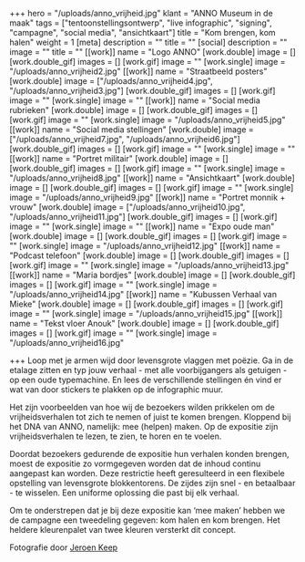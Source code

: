 +++
hero = "/uploads/anno_vrijheid.jpg"
klant = "ANNO Museum in de maak"
tags = ["tentoonstellingsontwerp", "live infographic", "signing", "campagne", "social media", "ansichtkaart"]
title = "Kom brengen, kom halen"
weight = 1
[meta]
description = ""
title = ""
[social]
description = ""
image = ""
title = ""
[[work]]
name = "Logo ANNO"
[work.double]
image = []
[work.double_gif]
images = []
[work.gif]
image = ""
[work.single]
image = "/uploads/anno_vrijheid2.jpg"
[[work]]
name = "Straatbeeld posters"
[work.double]
image = ["/uploads/anno_vrijheid4.jpg", "/uploads/anno_vrijheid3.jpg"]
[work.double_gif]
images = []
[work.gif]
image = ""
[work.single]
image = ""
[[work]]
name = "Social media rubrieken"
[work.double]
image = []
[work.double_gif]
images = []
[work.gif]
image = ""
[work.single]
image = "/uploads/anno_vrijheid5.jpg"
[[work]]
name = "Social media stellingen"
[work.double]
image = ["/uploads/anno_vrijheid7.jpg", "/uploads/anno_vrijheid6.jpg"]
[work.double_gif]
images = []
[work.gif]
image = ""
[work.single]
image = ""
[[work]]
name = "Portret militair"
[work.double]
image = []
[work.double_gif]
images = []
[work.gif]
image = ""
[work.single]
image = "/uploads/anno_vrijheid8.jpg"
[[work]]
name = "Ansichtkaart"
[work.double]
image = []
[work.double_gif]
images = []
[work.gif]
image = ""
[work.single]
image = "/uploads/anno_vrijheid9.jpg"
[[work]]
name = "Portret monnik + vrouw"
[work.double]
image = ["/uploads/anno_vrijheid10.jpg", "/uploads/anno_vrijheid11.jpg"]
[work.double_gif]
images = []
[work.gif]
image = ""
[work.single]
image = ""
[[work]]
name = "Expo oude man"
[work.double]
image = []
[work.double_gif]
images = []
[work.gif]
image = ""
[work.single]
image = "/uploads/anno_vrijheid12.jpg"
[[work]]
name = "Podcast telefoon"
[work.double]
image = []
[work.double_gif]
images = []
[work.gif]
image = ""
[work.single]
image = "/uploads/anno_vrijheid13.jpg"
[[work]]
name = "Maria bordjes"
[work.double]
image = []
[work.double_gif]
images = []
[work.gif]
image = ""
[work.single]
image = "/uploads/anno_vrijheid14.jpg"
[[work]]
name = "Kubussen Verhaal van Mieke"
[work.double]
image = []
[work.double_gif]
images = []
[work.gif]
image = ""
[work.single]
image = "/uploads/anno_vrijheid15.jpg"
[[work]]
name = "Tekst vloer Anouk"
[work.double]
image = []
[work.double_gif]
images = []
[work.gif]
image = ""
[work.single]
image = "/uploads/anno_vrijheid16.jpg"

+++
Loop met je armen wijd door levensgrote vlaggen met poëzie. Ga in de etalage zitten en typ jouw verhaal - met alle voorbijgangers als getuigen - op een oude typemachine. En lees de verschillende stellingen én vind er wat van door stickers te plakken op de infographic muur.

Het zijn voorbeelden van hoe wij de bezoekers wilden prikkelen om de vrijheidsverhalen tot zich te nemen of juist te komen brengen. Kloppend bij het DNA van ANNO, namelijk: mee (helpen) maken. Op de expositie zijn vrijheidsverhalen te lezen, te zien, te horen en te voelen.

Doordat bezoekers gedurende de expositie hun verhalen konden brengen, moest de expositie zo vormgegeven worden dat de inhoud continu aangepast kan worden. Deze restrictie heeft geresulteerd in een flexibele opstelling van levensgrote blokkentorens. De zijdes zijn snel - en betaalbaar - te wisselen. Een uniforme oplossing die past bij elk verhaal.

Om te onderstrepen dat je bij deze expositie kan ‘mee maken’ hebben we de campagne een tweedeling gegeven: kom halen en kom brengen. Het heldere kleurenpalet van twee kleuren versterkt dit concept.

Fotografie door [Jeroen Keep](https://www.jeroenkeep.nl/ "Jeroen Keep")